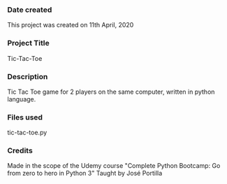 ### Date created
This project was created on 11th April, 2020

### Project Title
Tic-Tac-Toe

### Description
Tic Tac Toe game for 2 players on the same computer, written in python language.

### Files used
tic-tac-toe.py

### Credits
Made in the scope of the Udemy course "Complete Python Bootcamp: Go from zero to hero in Python 3"
Taught by José Portilla
